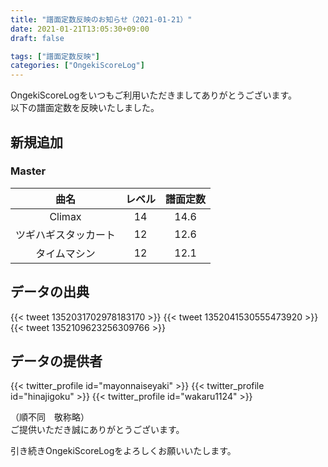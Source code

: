 ```yaml
---
title: "譜面定数反映のお知らせ（2021-01-21）"
date: 2021-01-21T13:05:30+09:00
draft: false

tags: ["譜面定数反映"]
categories: ["OngekiScoreLog"]
---
```


OngekiScoreLogをいつもご利用いただきましてありがとうございます。  
以下の譜面定数を反映いたしました。

<!--more-->

## 新規追加

### Master

| 曲名 | レベル | 譜面定数 |
|:-:|:-:|:-:|
| Climax | 14 | 14.6 |
| ツギハギスタッカート | 12 | 12.6 |
| タイムマシン | 12 | 12.1 |

<!-- ### Expert

| 曲名 | レベル | 譜面定数 |
|:-:|:-:|:-:| -->

## データの出典

{{< tweet 1352031702978183170 >}}
{{< tweet 1352041530555473920 >}}
{{< tweet 1352109623256309766 >}}

## データの提供者

{{< twitter_profile id="mayonnaiseyaki" >}}
{{< twitter_profile id="hinajigoku" >}}
{{< twitter_profile id="wakaru1124" >}}

（順不同　敬称略）  
ご提供いただき誠にありがとうございます。

引き続きOngekiScoreLogをよろしくお願いいたします。

